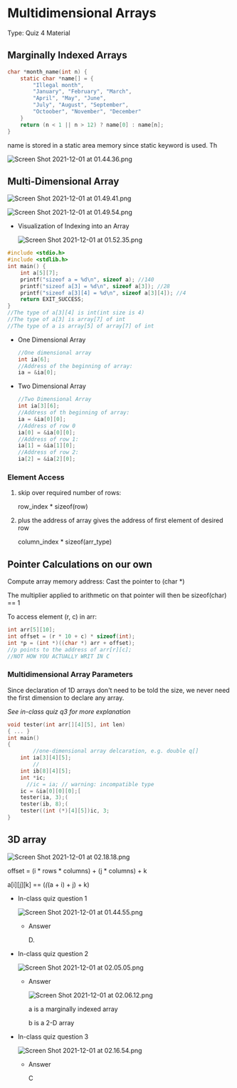 # Multidimensional Arrays

Type: Quiz 4 Material

## Marginally Indexed Arrays

```c
char *month_name(int n) {
	static char *name[] = {
		"Illegal month",
		"January", "February", "March",
		"April", "May", "June",
		"July", "August", "September",
		"Octoober", "November", "December"
	}
	return (n < 1 || n > 12) ? name[0] : name[n];
}
```

name is stored in a static area memory since static keyword is used. Th

![Screen Shot 2021-12-01 at 01.44.36.png](Multidimensional%20Arrays%20eab0f08556774c2e850656212ef0d6a5/Screen_Shot_2021-12-01_at_01.44.36.png)

## Multi-Dimensional Array

![Screen Shot 2021-12-01 at 01.49.41.png](Multidimensional%20Arrays%20eab0f08556774c2e850656212ef0d6a5/Screen_Shot_2021-12-01_at_01.49.41.png)

![Screen Shot 2021-12-01 at 01.49.54.png](Multidimensional%20Arrays%20eab0f08556774c2e850656212ef0d6a5/Screen_Shot_2021-12-01_at_01.49.54.png)

- Visualization of Indexing into an Array
    
    ![Screen Shot 2021-12-01 at 01.52.35.png](Multidimensional%20Arrays%20eab0f08556774c2e850656212ef0d6a5/Screen_Shot_2021-12-01_at_01.52.35.png)
    

```c
#include <stdio.h>
#include <stdlib.h>
int main() {
	int a[5][7];
	printf("sizeof a = %d\n", sizeof a); //140
	printf("sizeof a[3] = %d\n", sizeof a[3]); //28
	printf("sizeof a[3][4] = %d\n", sizeof a[3][4]); //4
	return EXIT_SUCCESS;
}
//The type of a[3][4] is int(int size is 4)
//The type of a[3] is array[7] of int
//The type of a is array[5] of array[7] of int 
```

- One Dimensional Array
    
    ```c
    //One dimensional array
    int ia[6];
    //Address of the beginning of array:
    ia = &ia[0];
    ```
    
- Two Dimensional Array
    
    ```c
    //Two Dimensional Array
    int ia[3][6];
    //Address of th beginning of array:
    ia = &ia[0][0];
    //Address of row 0
    ia[0] = &ia[0][0];
    //Address of row 1:
    ia[1] = &ia[1][0];
    //Address of row 2:
    ia[2] = &ia[2][0]; 
    ```
    

### Element Access

1. skip over required number of rows:
    
    row_index * sizeof(row)
    
2. plus the address of array gives the address of first element
of desired row
    
    column_index * sizeof(arr_type)
    

## Pointer Calculations on our own

Compute array memory address: Cast the pointer to (char *)

The multiplier applied to arithmetic on that pointer will then
be sizeof(char) == 1

To access element (r, c) in arr:

```c
int arr[5][10];
int offset = (r * 10 + c) * sizeof(int);
int *p = (int *)((char *) arr + offset);
//p points to the address of arr[r][c];
//NOT HOW YOU ACTUALLY WRIT IN C
```

### Multidimensional Array Parameters

Since declaration of 1D arrays don't need to be told the size, we never need the first dimension to declare any array.

*See in-class quiz q3 for more explanation*

```c
void tester(int arr[][4][5], int len)
{ ... }
int main()
{
		//one-dimensional array delcaration, e.g. double q[]
    int ia[3][4][5]; 
		//
    int ib[8][4][5];
    int *ic;
	  //ic = ia; // warning: incompatible type
    ic = &ia[0][0][0];[
    tester(ia, 3);(
    tester(ib, 8);(
    tester((int (*)[4][5])ic, 3;
}
```

## 3D array

![Screen Shot 2021-12-01 at 02.18.18.png](Multidimensional%20Arrays%20eab0f08556774c2e850656212ef0d6a5/Screen_Shot_2021-12-01_at_02.18.18.png)

offset = (i * rows * columns) + (j * columns) + k

a[i][j][k] == (*(*(a + i) + j) + k)

- In-class quiz question 1
    
    ![Screen Shot 2021-12-01 at 01.44.55.png](Multidimensional%20Arrays%20eab0f08556774c2e850656212ef0d6a5/Screen_Shot_2021-12-01_at_01.44.55.png)
    
    - Answer
        
        D. 
        
- In-class quiz question 2
    
    ![Screen Shot 2021-12-01 at 02.05.05.png](Multidimensional%20Arrays%20eab0f08556774c2e850656212ef0d6a5/Screen_Shot_2021-12-01_at_02.05.05.png)
    
    - Answer
        
        ![Screen Shot 2021-12-01 at 02.06.12.png](Multidimensional%20Arrays%20eab0f08556774c2e850656212ef0d6a5/Screen_Shot_2021-12-01_at_02.06.12.png)
        
        a is a marginally indexed array
        
        b is a 2-D array
        
- In-class quiz question 3
    
    ![Screen Shot 2021-12-01 at 02.16.54.png](Multidimensional%20Arrays%20eab0f08556774c2e850656212ef0d6a5/Screen_Shot_2021-12-01_at_02.16.54.png)
    
    - Answer
        
        C
